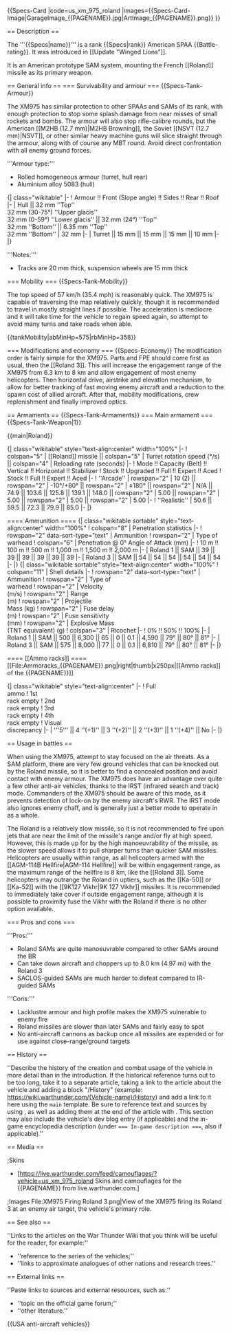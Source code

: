 {{Specs-Card
|code=us_xm_975_roland
|images={{Specs-Card-Image|GarageImage_{{PAGENAME}}.jpg|ArtImage_{{PAGENAME}}.png}}
}}

== Description ==
<!-- ''In the description, the first part should be about the history of the creation and combat usage of the vehicle, as well as its key features. In the second part, tell the reader about the ground vehicle in the game. Insert a screenshot of the vehicle, so that if the novice player does not remember the vehicle by name, he will immediately understand what kind of vehicle the article is talking about.'' -->
The '''{{Specs|name}}''' is a rank {{Specs|rank}} American SPAA {{Battle-rating}}. It was introduced in [[Update "Winged Lions"]].

It is an American prototype SAM system, mounting the French [[Roland]] missile as its primary weapon.

== General info ==
=== Survivability and armour ===
{{Specs-Tank-Armour}}
<!-- ''Describe armour protection. Note the most well protected and key weak areas. Appreciate the layout of modules as well as the number and location of crew members. Is the level of armour protection sufficient, is the placement of modules helpful for survival in combat? If necessary use a visual template to indicate the most secure and weak zones of the armour.'' -->

The XM975 has similar protection to other SPAAs and SAMs of its rank, with enough protection to stop some splash damage from near misses of small rockets and bombs. The armour will also stop rifle-calibre rounds, but the American [[M2HB (12.7 mm)|M2HB Browning]], the Soviet [[NSVT (12.7 mm)|NSVT]], or other similar heavy machine guns will slice straight through the armour, along with of course any MBT round. Avoid direct confrontation with all enemy ground forces.

'''Armour type:'''

* Rolled homogeneous armour (turret, hull rear)
* Aluminium alloy 5083 (hull)

{| class="wikitable"
|-
! Armour !! Front (Slope angle) !! Sides !! Rear !! Roof
|-
| Hull || 32 mm ''Top'' <br> 32 mm (30-75°) ''Upper glacis'' <br> 32 mm (0-59°) ''Lower glacis'' || 32 mm (24°) ''Top'' <br> 32 mm ''Bottom'' || 6.35 mm ''Top'' <br> 32 mm ''Bottom''
| 32 mm
|-
| Turret || 15 mm || 15 mm || 15 mm || 10 mm
|-
|}

'''Notes:'''

* Tracks are 20 mm thick, suspension wheels are 15 mm thick

=== Mobility ===
{{Specs-Tank-Mobility}}
<!-- ''Write about the mobility of the ground vehicle. Estimate the specific power and manoeuvrability, as well as the maximum speed forwards and backwards.'' -->

The top speed of 57 km/h (35.4 mph) is reasonably quick. The XM975 is capable of traversing the map relatively quickly, though it is recommended to travel in mostly straight lines if possible. The acceleration is mediocre and it will take time for the vehicle to regain speed again, so attempt to avoid many turns and take roads when able.

{{tankMobility|abMinHp=575|rbMinHp=358}}

=== Modifications and economy ===
{{Specs-Economy}}
The modification order is fairly simple for the XM975. Parts and FPE should come first as usual, then the [[Roland 3]]. This will increase the engagement range of the XM975 from 6.3 km to 8 km and allow engagement of most enemy helicopters. Then horizontal drive, airstrike and elevation mechanism, to allow for better tracking of fast moving enemy aircraft and a reduction to the spawn cost of  allied aircraft. After that, mobility modifications, crew replenishment and finally improved optics.

== Armaments ==
{{Specs-Tank-Armaments}}
=== Main armament ===
{{Specs-Tank-Weapon|1}}
<!-- ''Give the reader information about the characteristics of the main gun. Assess its effectiveness in a battle based on the reloading speed, ballistics and the power of shells. Do not forget about the flexibility of the fire, that is how quickly the cannon can be aimed at the target, open fire on it and aim at another enemy. Add a link to the main article on the gun: <code><nowiki>{{main|Name of the weapon}}</nowiki></code>. Describe in general terms the ammunition available for the main gun. Give advice on how to use them and how to fill the ammunition storage.'' -->
{{main|Roland}}

{| class="wikitable" style="text-align:center" width="100%"
|-
! colspan="5" | [[Roland]] missile || colspan="5" | Turret rotation speed (°/s) || colspan="4" | Reloading rate (seconds)
|-
! Mode !! Capacity (Belt) !! Vertical !! Horizontal !! Stabilizer
! Stock !! Upgraded !! Full !! Expert !! Aced
! Stock !! Full !! Expert !! Aced
|-
! ''Arcade''
| rowspan="2" | 10 (2) || rowspan="2" | -10°/+80° || rowspan="2" | ±180° || rowspan="2" | N/A || 74.9 || 103.6 || 125.8 || 139.1 || 148.0 || rowspan="2" | 5.00 || rowspan="2" | 5.00 || rowspan="2" | 5.00 || rowspan="2" | 5.00
|-
! ''Realistic''
| 50.6 || 59.5 || 72.3 || 79.9 || 85.0
|-
|}

==== Ammunition ====
{| class="wikitable sortable" style="text-align:center" width="100%"
! colspan="8" | Penetration statistics
|-
! rowspan="2" data-sort-type="text" | Ammunition
! rowspan="2" | Type of<br>warhead
! colspan="6" | Penetration @ 0° Angle of Attack (mm)
|-
! 10 m !! 100 m !! 500 m !! 1,000 m !! 1,500 m !! 2,000 m
|-
| Roland 1 || SAM || 39 || 39 || 39 || 39 || 39 || 39
|-
| Roland 3 || SAM || 54 || 54 || 54 || 54 || 54 || 54
|-
|}
{| class="wikitable sortable" style="text-align:center" width="100%"
! colspan="11" | Shell details
|-
! rowspan="2" data-sort-type="text" | Ammunition
! rowspan="2" | Type of<br>warhead
! rowspan="2" | Velocity<br>(m/s)
! rowspan="2" | Range<br>(m)
! rowspan="2" | Projectile<br>Mass (kg)
! rowspan="2" | Fuse delay<br>(m)
! rowspan="2" | Fuse sensitivity<br>(mm)
! rowspan="2" | Explosive Mass<br>(TNT equivalent) (g)
! colspan="3" | Ricochet
|-
! 0% !! 50% !! 100%
|-
| Roland 1 || SAM || 500 || 6,300 || 65 || 0 || 0.1 || 4,590 || 79° || 80° || 81°
|-
| Roland 3 || SAM || 575 || 8,000 || 77 || 0 || 0.1 || 6,810 || 79° || 80° || 81°
|-
|}

==== [[Ammo racks]] ====
[[File:Ammoracks_{{PAGENAME}}.png|right|thumb|x250px|[[Ammo racks]] of the {{PAGENAME}}]]
<!-- '''Last updated: 2.15.1.131''' -->
{| class="wikitable" style="text-align:center"
|-
! Full<br>ammo
! 1st<br>rack empty
! 2nd<br>rack empty
! 3rd<br>rack empty
! 4th<br>rack empty
! Visual<br>discrepancy
|-
| '''5''' || 4&nbsp;''(+1)'' || 3&nbsp;''(+2)'' || 2&nbsp;''(+3)'' || 1&nbsp;''(+4)'' || No
|-
|}

== Usage in battles ==
<!-- ''Describe the tactics of playing in the vehicle, the features of using vehicles in the team and advice on tactics. Refrain from creating a "guide" - do not impose a single point of view but instead give the reader food for thought. Describe the most dangerous enemies and give recommendations on fighting them. If necessary, note the specifics of the game in different modes (AB, RB, SB).'' -->
When using the XM975, attempt to stay focused on the air threats. As a SAM platform, there are very few ground vehicles that can be knocked out by the Roland missile, so it is better to find a concealed position and avoid contact with enemy armour. The XM975 does have an advantage over quite a few other anti-air vehicles, thanks to the IRST (infrared search and track) mode. Commanders of the XM975 should be aware of this mode, as it prevents detection of lock-on by the enemy aircraft's RWR. The IRST mode also ignores enemy chaff, and is generally just a better mode to operate in as a whole. 

The Roland is a relatively slow missile, so it is not recommended to fire upon jets that are near the limit of the missile's range and/or fly at high speed. However, this is made up for by the high manoeuvrability of the missile, as the slower speed allows it to pull sharper turns than quicker SAM missiles. Helicopters are usually within range, as all helicopters armed with the [[AGM-114B Hellfire|AGM-114 Hellfire]] will be within engagement range, as the maximum range of the hellfire is 8 km, like the [[Roland 3]]. Some helicopters may outrange the Roland in uptiers, such as the [[Ka-50]] or [[Ka-52]] with the [[9K127 Vikhr|9K 127 Vikhr]] missiles. It is recommended to immediately take cover if outside engagement range, although it is possible to proximity fuse the Vikhr with the Roland if there is no other option available.  

=== Pros and cons ===
<!-- ''Summarise and briefly evaluate the vehicle in terms of its characteristics and combat effectiveness. Mark its pros and cons in a bulleted list. Try not to use more than 6 points for each of the characteristics. Avoid using categorical definitions such as "bad", "good" and the like - use substitutions with softer forms such as "inadequate" and "effective".'' -->

'''Pros:'''

* Roland SAMs are quite manoeuvrable compared to other SAMs around the BR
* Can take down aircraft and choppers up to 8.0 km (4.97 mi) with the Roland 3
* SACLOS-guided SAMs are much harder to defeat compared to IR-guided SAMs 

'''Cons:'''

* Lacklustre armour and high profile makes the XM975 vulnerable to enemy fire
* Roland missiles are slower than later SAMs and fairly easy to spot
* No anti-aircraft cannons as backup once all missiles are expended or for use against close-range/ground targets

== History ==
<!-- ''Describe the history of the creation and combat usage of the vehicle in more detail than in the introduction. If the historical reference turns out to be too long, take it to a separate article, taking a link to the article about the vehicle and adding a block "/History" (example: <nowiki>https://wiki.warthunder.com/(Vehicle-name)/History</nowiki>) and add a link to it here using the <code>main</code> template. Be sure to reference text and sources by using <code><nowiki><ref></ref></nowiki></code>, as well as adding them at the end of the article with <code><nowiki><references /></nowiki></code>. This section may also include the vehicle's dev blog entry (if applicable) and the in-game encyclopedia description (under <code><nowiki>=== In-game description ===</nowiki></code>, also if applicable).'' -->
''Describe the history of the creation and combat usage of the vehicle in more detail than in the introduction. If the historical reference turns out to be too long, take it to a separate article, taking a link to the article about the vehicle and adding a block "/History" (example: <nowiki>https://wiki.warthunder.com/(Vehicle-name)/History</nowiki>) and add a link to it here using the <code>main</code> template. Be sure to reference text and sources by using <code><nowiki><ref></ref></nowiki></code>, as well as adding them at the end of the article with <code><nowiki><references /></nowiki></code>. This section may also include the vehicle's dev blog entry (if applicable) and the in-game encyclopedia description (under <code><nowiki>=== In-game description ===</nowiki></code>, also if applicable).''

== Media ==
<!-- ''Excellent additions to the article would be video guides, screenshots from the game, and photos.'' -->

;Skins
* [https://live.warthunder.com/feed/camouflages/?vehicle=us_xm_975_roland Skins and camouflages for the {{PAGENAME}} from live.warthunder.com.]

;Images
<gallery mode="packed-hover" heights="200">
File:XM975 Firing Roland 3.png|View of the XM975 firing its Roland 3 at an enemy air target, the vehicle's primary role.
</gallery>

== See also ==
<!-- ''Links to the articles on the War Thunder Wiki that you think will be useful for the reader, for example:''
* ''reference to the series of the vehicles;''
* ''links to approximate analogues of other nations and research trees.'' -->
''Links to the articles on the War Thunder Wiki that you think will be useful for the reader, for example:''

* ''reference to the series of the vehicles;''
* ''links to approximate analogues of other nations and research trees.''

== External links ==
<!-- ''Paste links to sources and external resources, such as:''
* ''topic on the official game forum;''
* ''other literature.'' -->
''Paste links to sources and external resources, such as:''

* ''topic on the official game forum;''
* ''other literature.''

{{USA anti-aircraft vehicles}}
